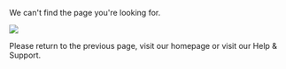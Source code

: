 We can't find the page you're looking for.  

![](images/810bedbb122e7df503778f7256ac4e95b2d40db759cff371b3cef750436f081e.jpg)  

Please return to the previous page, visit our homepage or visit our Help & Support.  